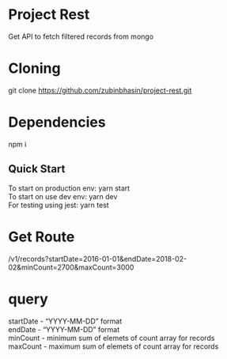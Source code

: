 # Project Rest

Get API to fetch filtered records from mongo

# Cloning
git clone https://github.com/zubinbhasin/project-rest.git

# Dependencies 
npm i

## Quick Start

To start on production env: yarn start  <br>
To start on use dev env: yarn dev <br>
For testing using jest: yarn test <br>

##

# Get Route 
/v1/records?startDate=2016-01-01&endDate=2018-02-02&minCount=2700&maxCount=3000

# query
startDate - “YYYY-MM-DD” format <br>
endDate - “YYYY-MM-DD” format <br>
minCount - minimum sum of elemets of count array for records <br>
maxCount - maximum sum of elemets of count array for records <br>
